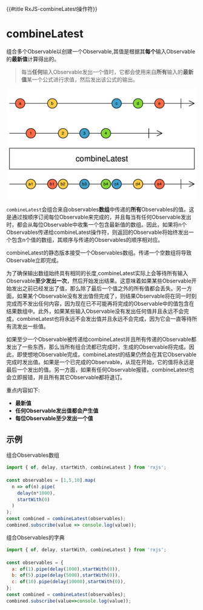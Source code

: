 {{#title RxJS-combineLatest操作符}}
# combineLatest

组合多个Observable以创建一个Observable,其值是根据其**每个**输入Observable的**最新值**计算得出的。

> 每当**任何**输入Observable发出一个值时，它都会使用来自**所有**输入的**最新值**某一个公式进行求值，然后发出该公式的输出。

![combineLatest](./combineLatest.png "combineLatest弹珠图")

`combineLatest`会组合来自observables**数组**中传递的**所有**Observables的值。这是通过按顺序订阅每位Observable来完成的，并且每当有任何Observable发出时，都会从每位Observable中收集一个包含最新值的数组。因此，如果将n个Observables传递给combineLatest操作符，则返回的Observable将始终发出一个包含n个值的数组，其顺序与传递的Observables的顺序相对应。

combineLatest的静态版本接受一个Observables数组。传递一个空数组将导致Observable立即完成。

为了确保输出数组始终具有相同的长度,combineLatest实际上会等待所有输入Observable**至少发出一次**，然后开始发出结果。这意味着如果某些Observable开始发出之前已经发出了值，那么除了最后一个值之外的所有值都会丢失。另一方面，如果某个Observable没有发出值但完成了，则结果Observable将在同一时刻完成而不发出任何内容，因为现在已不可能再将完成的Observable中的值包含在结果数组中。此外，如果某些输入Observable没有发出任何值并且永远不会完成，combineLatest也将永远不会发出值并且永远不会完成，因为它会一直等待所有流发出一些值。

如果至少一个Observable被传递给combineLatest并且所有传递的Observable都发出了一些东西，那么当所有组合流都已完成时，生成的Observable将完成。因此，即使想地Observable完成，combineLatest的结果仍然会在其它Observable完成时发出值。如果是一个已完成的Observable，从现在开始，它的值将永远是最后一个发出的值。另一方面，如果有任何Observable报错，combineLatest也会立即报错，并且所有其它Observable都将退订。

重点内容如下:

- **最新值**
- **任何Observable发出值都会产生值**  
- **每位Observable至少发出一个值**

## 示例

组合Observables数组

```javascript
import { of, delay, startWith, combineLatest } from 'rxjs';

const observables = [1,5,10].map(
  n => of(n).pipe(
    delay(n*1000),
    startWith(0)
  )
);
const combined = combineLatest(observables);
combined.subscribe(value => console.log(value));
```

组合Observables的字典

```javascript
import { of, delay, startWith, combineLatest } from 'rxjs';

const observables = {
  a: of(1).pipe(delay(1000),startWith(0)),
  b: of(5).pipe(delay(5000),startWith(0)),
  c: of(10).pipe(delay(10000),startWith(0)),
};
const combined = combineLatest(observables);
combined.subscribe(value=>console.log(value));
```
